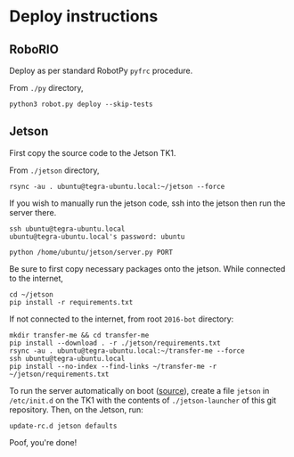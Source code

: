 # Deploy instructions

## RoboRIO
Deploy as per standard RobotPy `pyfrc` procedure.

From `./py` directory,

```
python3 robot.py deploy --skip-tests
```

## Jetson
First copy the source code to the Jetson TK1.

From `./jetson` directory,

```
rsync -au . ubuntu@tegra-ubuntu.local:~/jetson --force
```

If you wish to manually run the jetson code, ssh into the jetson then run the server there.

```
ssh ubuntu@tegra-ubuntu.local
ubuntu@tegra-ubuntu.local's password: ubuntu

python /home/ubuntu/jetson/server.py PORT
```

Be sure to first copy necessary packages onto the jetson. While connected to the internet,

```
cd ~/jetson
pip install -r requirements.txt
```

If not connected to the internet, from root `2016-bot` directory:

```
mkdir transfer-me && cd transfer-me
pip install --download . -r ./jetson/requirements.txt
rsync -au . ubuntu@tegra-ubuntu.local:~/transfer-me --force
ssh ubuntu@tegra-ubuntu.local
pip install --no-index --find-links ~/transfer-me -r ~/jetson/requirements.txt
```

To run the server automatically on boot ([source](https://www.debian-administration.org/article/28/Making_scripts_run_at_boot_time_with_Debian)), create a file `jetson` in `/etc/init.d` on the TK1 with the contents of `./jetson-launcher` of this git repository. Then, on the Jetson, run:

```
update-rc.d jetson defaults
```

Poof, you're done!
